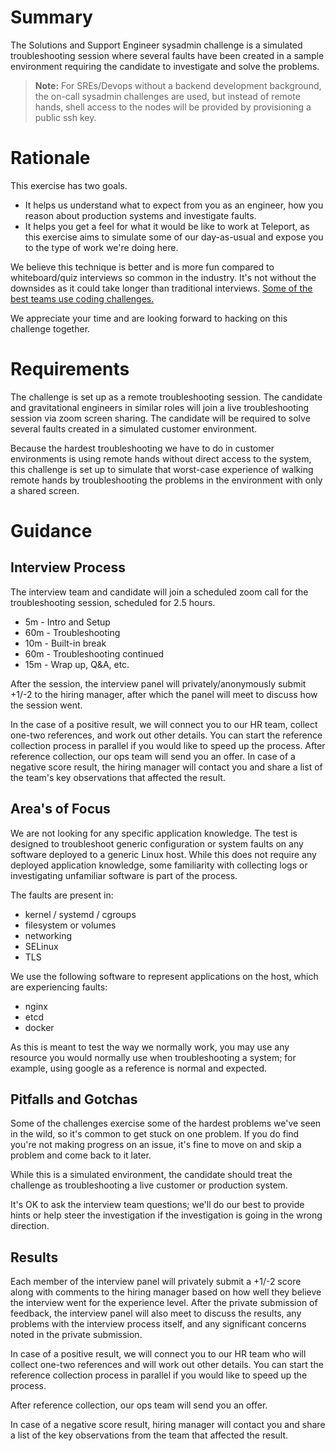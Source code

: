 # Summary

The Solutions and Support Engineer sysadmin challenge is a simulated troubleshooting session where several faults have been created in a
sample environment requiring the candidate to investigate and solve the problems. 


> **Note:** For SREs/Devops without a backend development background, the on-call sysadmin challenges are used, but instead of remote hands, shell access to the nodes will be provided by provisioning a public ssh key.

# Rationale

This exercise has two goals.

- It helps us understand what to expect from you as an engineer,  how you reason about production systems and investigate faults.
- It helps you get a feel for what it would be like to work at Teleport, as this exercise aims to simulate some of our day-as-usual and expose you to the type of work we're doing here.

We believe this technique is better and is more fun compared to whiteboard/quiz interviews so common in the industry. It's not without the downsides as it could take longer than traditional interviews. [Some of the best teams use coding challenges.](https://sockpuppet.org/blog/2015/03/06/the-hiring-post/)

We appreciate your time and are looking forward to hacking on this challenge together.

# Requirements
The challenge is set up as a remote troubleshooting session. The candidate and gravitational engineers in similar roles will join a live troubleshooting session via zoom screen sharing. The candidate will be required to solve several faults created in a simulated customer environment. 

Because the hardest troubleshooting we have to do in customer environments is using remote hands without direct access to the system, this challenge is set up to simulate that worst-case experience of walking remote hands by troubleshooting the problems in the environment with only a shared screen.

# Guidance
## Interview Process
The interview team and candidate will join a scheduled zoom call for the troubleshooting session, scheduled for 2.5 hours.

- 5m - Intro and Setup
- 60m - Troubleshooting
- 10m - Built-in break
- 60m - Troubleshooting continued
- 15m - Wrap up, Q&A, etc.

After the session, the interview panel will privately/anonymously submit +1/-2 to the hiring manager, after which the panel will meet to discuss how the session went.

In the case of a positive result, we will connect you to our HR team, collect one-two references, and work out other details.  You can start the reference collection process in parallel if you would like to speed up the process. After reference collection, our ops team will send you an offer. In case of a negative score result, the hiring manager will contact you and share a list of the team's key observations that affected the result.

## Area's of Focus
We are not looking for any specific application knowledge. The test is designed to troubleshoot generic configuration or system faults on any software deployed to a generic Linux host. While this does not require any deployed application knowledge, some familiarity with collecting logs or investigating unfamiliar software is part of the process.

The faults are present in:
- kernel / systemd / cgroups
- filesystem or volumes
- networking
- SELinux
- TLS

We use the following software to represent applications on the host, which are experiencing faults:
- nginx
- etcd
- docker

As this is meant to test the way we normally work, you may use any resource you would normally use when troubleshooting a system; for example, using google as a reference is normal and expected.

## Pitfalls and Gotchas
Some of the challenges exercise some of the hardest problems we've seen in the wild, so it's common to get stuck on one problem. If you do find you're not making progress on an issue, it's fine to move on and skip a problem and come back to it later.

While this is a simulated environment, the candidate should treat the challenge as troubleshooting a live customer or production system.

It's OK to ask the interview team questions; we'll do our best to provide hints or help steer the investigation if the investigation is going in the wrong direction.


## Results

Each member of the interview panel will privately submit a +1/-2 score along with comments to the hiring manager based on how well they believe the interview went for the experience level. After the private submission of feedback, the interview panel will also meet to discuss the results, any problems with the interview process itself, and any significant concerns noted in the private submission.

In case of a positive result, we will connect you to our HR team who will collect one-two references and will work out other details. You can start the reference collection process in parallel if you would like to speed up the process.

After reference collection, our ops team will send you an offer.

In case of a negative score result, hiring manager will contact you and share a list of the key observations from the team that affected the result.

